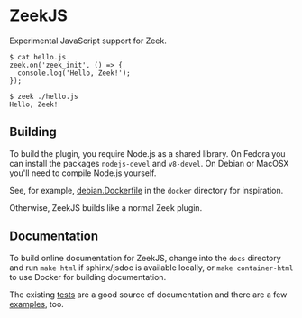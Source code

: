 # ZeekJS

Experimental JavaScript support for Zeek.

```
$ cat hello.js
zeek.on('zeek_init', () => {
  console.log('Hello, Zeek!');
});

$ zeek ./hello.js
Hello, Zeek!
```

## Building

To build the plugin, you require Node.js as a shared library. On Fedora
you can install the packages `nodejs-devel` and `v8-devel`. On Debian or
MacOSX you'll need to compile Node.js yourself.

See, for example, [debian.Dockerfile](./docker/debian.Dockerfile) in the `docker`
directory for inspiration.

Otherwise, ZeekJS builds like a normal Zeek plugin.

## Documentation

To build online documentation for ZeekJS, change into the `docs` directory
and run `make html` if sphinx/jsdoc is available locally, or
`make container-html` to use Docker for building documentation.

The existing [tests](./tests) are a good source of documentation and there
are a few [examples](./examples), too.
